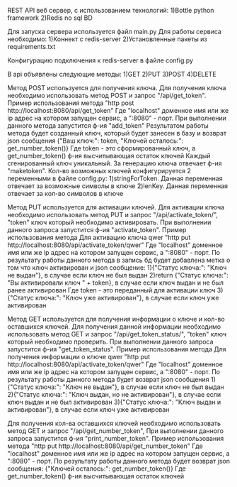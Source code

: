 REST API веб сервер, с использованием технологий:
1)Bottle python framework
2)Redis no sql BD

Для запуска сервера используется файл main.py
Для работы сервиса необходимо:
1)Коннект с redis-server
2)Установленные пакеты из requirements.txt

Конфигурацию подключения к redis-server в файле config.py

В api объявлены следующие методы:
1)GET
2)PUT
3)POST
4)DELETE

Метод POST используется для получения ключа.
Для получения ключа необходимо использовать метод POST и запрос "/api/get_token".
Пример использования метода
"http post http://localhost:8080/api/get_token"
Где "localhost" доменное имя или же ip адрес на котором запущен сервис, а ":8080" - порт.
При выполнении данного метода запустится ф-ия "add_token"
Результатом работы метода будет созданный ключ, который будет занесен в базу и возврат json сообщения
{"Ваш ключ:": token, "Ключей осталось:": get_number_token()}
Где token - это сформированный ключ, а get_number_token() ф-ия высчитывающая остаток ключей
Каждый сгенированный ключ уникальный.
За генерацию ключа отвечает ф-ия "maketoken".
Кол-во возможных ключей конфигурируется 2 переменными в файле config.py:
1)stringForToken. Данная переменная отвечает за возможные символы в ключе
2)lenKey. Данная переменная отвечает за кол-во символов в ключе

Метод PUT используется для активации ключей.
Для активации ключа необходимо использовать метод PUT и запрос "/api/activate_token/<token>",
"token" ключ который необходимо активировать.
При выполнении данного запроса запустится ф-ия "activate_token".
Пример использования метода
Для активацию ключа qwer
"http put http://localhost:8080/api/activate_token/qwer"
Где "localhost" доменное имя или же ip адрес на котором запущен сервис, а ":8080" - порт.
По результату работы данного метода в запись бд будет добавлена метка о том что ключ активирован и
json сообщениe:
1){"Статус ключа:": "Ключ не выдан"}, в случае если ключ не был выдан
2)return {"Статус ключа:": "Вы активировали ключ " + token}, в случае если ключ выдан и не был ранее активирован
Где token - это переданный для активации ключ
3){"Статус ключа:": "Ключ уже активирован"}, в случае если ключ уже активирован

Метод GET используется для получения информации о ключе и кол-во оставшихся ключей.
Для получения данной информации необходимо использовать метод GET и запрос "/api/get_token_status/<token>",
"token" ключ который необходимо проверить.
При выполнении данного запроса запустится ф-ия "get_token_status".
Пример использования метода
Для получения информации о ключе qwer
"http put http://localhost:8080/api/activate_token/qwer"
Где "localhost" доменное имя или же ip адрес на котором запущен сервис, а ":8080" - порт.
По результату работы данного метода будет возврат json сообщения
1){"Статус ключа:": "Ключ не выдан"}, в случае если ключ не был выдан
2){"Статус ключа:": "Ключ выдан, но не активирован"}, в случае если ключ выдан и не был активирован
3){"Статус ключа:": "Ключ выдан и активирован"}, в случае если ключ уже активирован

Для получения кол-ва оставшихся ключей необходимо использовать метод GET и запрос "/api/get_number_token",
При выполнении данного запроса запустится ф-ия "print_number_token".
Пример использования метода
"http put http://localhost:8080/api/get_number_token"
Где "localhost" доменное имя или же ip адрес на котором запущен сервис, а ":8080" - порт.
По результату работы данного метода будет возврат json сообщения:
{"Ключей осталось:": get_number_token()}
Где get_number_token() ф-ия высчитывающая остаток ключей
